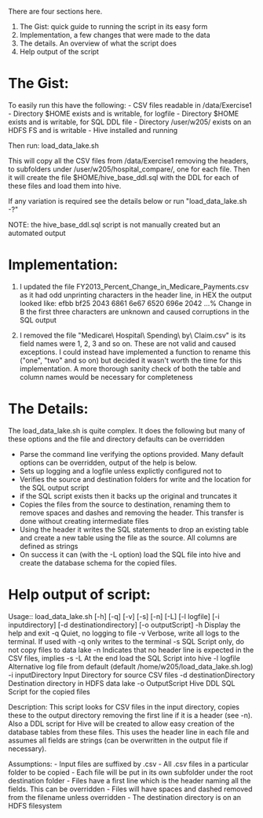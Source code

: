 There are four sections here.
1. The Gist: quick guide to running the script in its easy form
2. Implementation, a few changes that were made to the data
3. The details.  An overview of what the script does
4. Help output of the script


The Gist:
=========
To easily run this have the following:
	- CSV files readable in /data/Exercise1
	- Directory $HOME exists and is writable, for logfile
	- Directory $HOME exists and is writable, for SQL DDL file
	- Directory /user/w205/ exists on an HDFS FS and is writable
	- Hive installed and running

Then run:
	load_data_lake.sh

This will copy all the CSV files from /data/Exercise1 removing the headers, to subfolders
under /user/w205/hospital_compare/, one for each file.  Then it will create the file
$HOME/hive_base_ddl.sql with the DDL for each of these files and load them into hive.

If any variation is required see the details below or run "load_data_lake.sh -?"

NOTE: the hive_base_ddl.sql script is not manually created but an automated output


Implementation:
==============

1. I updated the file FY2013_Percent_Change_in_Medicare_Payments.csv as it had odd 
unprinting characters in the header line, in HEX the output looked like:
efbb bf25 2043 6861 6e67 6520 696e 2042  ...% Change in B
the first three characters are unknown and caused corruptions in the SQL output

2. I removed the file "Medicare\ Hospital\ Spending\ by\ Claim.csv" is its field
names were 1, 2, 3 and so on.  These are not valid and caused exceptions.  I could
instead have implemented a function to rename this ("one", "two" and so on) but
decided it wasn't worth the time for this implementation.  A more thorough sanity
check of both the table and column names would be necessary for completeness


The Details:
============
The load_data_lake.sh is quite complex.  It does the following but many of these
options and the file and directory defaults can be overridden
- Parse the command line verifying the options provided.  Many default options can
	be overridden, output of the help is below.
- Sets up logging and a logfile unless explictly configured not to
- Verifies the source and destination folders for write and the location for the SQL
	output script
- if the SQL script exists then it backs up the original and truncates it
- Copies the files from the source to destination, renaming them to remove spaces and
	dashes and removing the header.  This transfer is done without creating 
	intermediate files
- Using the header it writes the SQL statements to drop an existing table and create 
	a new table using the file as the source.  All columns are defined as strings
- On success it can (with the -L option) load the SQL file into hive and create the
	database schema for the copied files.


Help output of script:
=======================
Usage:: load_data_lake.sh [-h] [-q] [-v] [-s] [-n] [-L] [-l logfile] [-i inputdirectory] [-d destinationdirectory] [-o outputScript]
		 -h              Display the help and exit
		 -q              Quiet, no logging to file
                 -v              Verbose, write all logs to the terminal.  If used with -q only writes to the terminal
                 -s              SQL Script only, do not copy files to data lake
                 -n              Indicates that no header line is expected in the CSV files, implies -s
                 -L              At the end load the SQL Script into hive
                 -l logfile      Alternative log file from default (default /home/w205/load_data_lake.sh.log)
                 -i inputDirectory       Input Directory for source CSV files
                 -d destinationDirectory         Destination directory in HDFS data lake
                 -o OutputScript         Hive DDL SQL Script for the copied files

Description: This script looks for CSV files in the input directory, copies these
to the output directory removing the first line if it is a header (see -n).  Also a DDL script for Hive
will be created to allow easy creation of the database tables from these files.  This uses the header line
in each file and assumes all fields are strings (can be overwritten in the output file if necessary).

Assumptions:
         - Input files are suffixed by .csv
         - All .csv files in a particular folder to be copied
         - Each file will be put in its own subfolder under the root destination folder
         - Files have a first line which is the header naming all the fields.  This can be overridden
         - Files will have spaces and dashed removed from the filename unless overridden
         - The destination directory is on an HDFS filesystem


